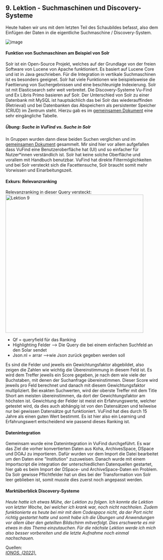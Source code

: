 ## 9. Lektion - Suchmaschinen und Discovery-Systeme
Heute haben wir uns mit dem letzten Teil des Schaubildes befasst, also dem Einfügen der Daten in die eigentliche Suchmaschine / Discovery-System.  

![image](https://github.com/blaettmartin/Lerntagebuch_BAIN/assets/90840517/8dacf956-92fe-42b4-8661-27ad77aea10e)

#### Funktion von Suchmaschinen am Beispiel von Solr
Solr ist ein Open-Source Projekt, welches auf der Grundlage von der freien Software von Lucene von Apache funktioniert. Es basiert auf Lucene Core und ist in Java geschrieben. Für die Integration in vertikale Suchmaschinen ist es besonders geeignet. Solr hat viele Funktionen wie beispielsweise die Faettierung von Suchergebnissen und eine beschleunigte Indexierung. Solr ist mit Elasticsearch sehr weit verbreitet. Die Discovery-Systeme Vu-Find und Ex Libris Primo basieren auf Solr. Der Unterschied von Solr zu einer Datenbank mit MySQL ist hauptsächlich das bei Solr das wiederauffinden (Retrieval) und bei Datenbanken das Abspeichern als persistenter Speicher (CRUD) im Zentrum steht. Hierzu gab es im [gemeinsamen Dokument](https://pad.gwdg.de/F1wvRpdtR8-Mcv8so8NjUQ#) eine sehr eingängliche Tabelle.

##### Übung: Suche in VuFind vs. Suche in Solr
In Gruppen wurden dann diese beiden Suchen verglichen und im [gemeinsamen Dokument](https://pad.gwdg.de/F1wvRpdtR8-Mcv8so8NjUQ#) gesammelt. Mir sind hier vor allem aufgefallen dass VuFind eine Benutzeroberfläche hat (UI) und so einfacher für Nutzer*innen verständlich ist. Solr hat keine solche Oberfläche und vorallem mit Handbuch benutzbar. VuFind hat direkte Filtermöglichkeiten und bei Solr versteckt sich die Facettensuche, Solr braucht somit mehr Vorwissen und Einarbeitungszeit.

#### Exkurs: Relevanzranking
Relevanzranking in dieser Query versteckt:  
<img width="454" alt="Lektion 9" src="https://github.com/blaettmartin/Lerntagebuch_BAIN/assets/90840517/9f0ebcbe-85a7-40a7-8b8c-b46356adbb05">

  -   Qf = queryfield für das Ranking
  -   Highlighting Felder --> Die Query die bei einem einfachen Suchfeld an den Solar sendet
  -   Json.nl = arrar -->wie Json zurück gegeben werden soll


Es sind die Felder und jeweils ein Gewichtungsfaktor abgebildet, also zeigen die Zahlen wie wichtig die Übereinstimmung in diesem Feld ist. Es wird dem Treffer jeweils ein Score gegeben, je nach dem wie viele der Buchstaben, mit denen der Suchanfrage übereinstimmen. Dieser Score wird jeweils pro Feld berechnet und danach mit diesem Gewichtungsfaktor multipliziert.  Bei exakten Suchwerten, wird der oberste Treffer mit dem Title Short am meisten übereinstimmen, da dort der Gewichtungsfaktor am höchsten ist. Gewichtung der Felder ist meist ein Erfahrungswerte, welcher getestet wird, da dies auch abhängig ist von den Datensätzen und teilweise nur bei gewissen Datensätze gut funktioniert.  VuFind hat dies durch 15 Jahre als einen guten Wert bestimmt. Es ist hier also ein Learning und Erfahrungswert entscheidend wie passend dieses Ranking ist.

#### Datenintegration
Gemeinsam wurde eine Datenintegration in VuFind durchgeführt. Es war das Ziel die vorher konvertierten Daten aus Koha, ArchivesSpace, DSpace und DOAJ zu importieren. Dafür wurden vor dem Import die Datei bearbeitet um den Daten eine "Institution" zuzuweisen. Danach wurde mit einem Importscript die integration der unterschiedlichen Datenquellen gestartet, hier gab es beim Import der DSpace- und ArchiveSpace-Daten ein Problem.  Da Solr gewisse Pflichtfelder hat un dies bei der Transformation von Solr leer geblieben ist, somit musste dies zuerst noch angepasst werden. 
  
#### Marktüberblick Discovery-Systeme

_Heute hatte ich etwas Mühe, der Lektion zu folgen. Ich konnte die Lektion von letzter Woche, bei welcher ich krank war, noch nicht nachholen. Zudem funktionierte es heute bei mir mit dem Codespace nicht, da der Port nicht richtig gestartet hatte und somit habe ich die Übungen und Anwendungen vor allem über den geteilten Bildschirm mitverfolgt. Dies erschwerte es mir etwas in das Thema einzutauchen.  Für die nächste Lektion werde ich mich also besser vorbereiten und die letzte Aufnahme noch einmal nachschauen._

Quellen:  
_[IONOS. (2022).](https://www.ionos.de/digitalguide/server/konfiguration/solr/)_  


